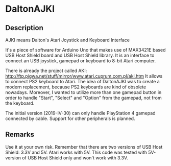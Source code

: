 # DaltonAJKI

## Description

AJKI means Dalton's Atari Joystick and Keyboard Interface

It's a piece of software for Arduino Uno that makes use of MAX3421E based USB Host Shield board and USB Host Shield library. It is an interface to connect an USB joystick, gamepad or keyboard to 8-bit Atari computer.

There is already the project called AKI: http://ftp.pigwa.net/stuff/mirror/www.atari.cuprum.com.pl/aki.htm
It allows to connect PS2 keyboard to Atari. The idea of DaltonAJKI was to create a modern replacement, because PS2 keyboards are kind of obsolete nowadays. Moreover, I wanted to utilize more than one gamepad button in order to handle "Start", "Select" and "Option" from the gamepad, not from the keyboard.

The initial version (2019-IV-30) can only handle PlayStation 4 gamepad connected by cable. Support for other peripherals is planned.

## Remarks

Use it at your own risk. Remember that there are two versions of USB Host Shield: 3.3V and 5V. Atari works with 5V. This code was tested with 5V-version of USB Host Shield only and won't work with 3.3V.
